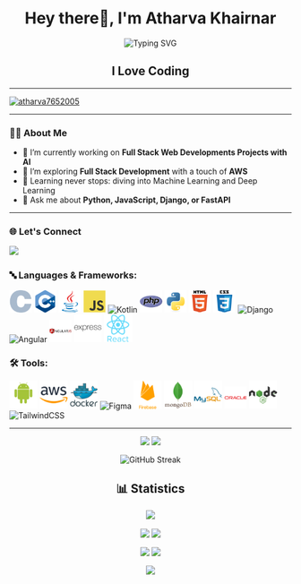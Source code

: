 
<h1 align="center">Hey there👋, I'm Atharva Khairnar</h1>
<p align="center">
  <img src="https://readme-typing-svg.herokuapp.com?font=Fira+Code&size=15&duration=4000&pause=1000&color=F7971E&center=true&vCenter=true&width=700&lines=🚀+Passionate+Developer+%7C+💡+Lifelong+Learner+%7C+🤖+Tech+Explorer" alt="Typing SVG" />
  <h2 align="center"> I Love Coding </h2>
</p>

---
<p align="left"> <a href="https://github.com/ryo-ma/github-profile-trophy"><img src="https://github-profile-trophy.vercel.app/?username=atharva7652005" alt="atharva7652005" /></a> </p>

---
### 👨‍💻 About Me

- 🔭 I’m currently working on **Full Stack Web Developments Projects with AI**
- 🌱 I’m exploring **Full Stack Development** with a touch of **AWS**
- 🧠 Learning never stops: diving into Machine Learning and Deep Learning
- 💬 Ask me about **Python, JavaScript, Django, or FastAPI**
<!--- 📫 Reach me at: [atharvakhairnar05@gmail.com](mailto:atharvakhairnar05@gmail.com)-->

---

### 🌐 Let's Connect
<a href="https://www.linkedin.com/in/atharva-khairnar-302a08333/" target="_blank">
    <img src="https://img.shields.io/badge/LinkedIn-%230077B5.svg?&style=flat&logo=linkedin&logoColor=white"/>
  </a>
 <!-- <a href="mailto:atharvakhairnar24@pccoepune.org">
    <img src="https://img.shields.io/badge/Gmail-D14836?style=flat&logo=gmail&logoColor=white"/>
  </a>-->
  
</p>
<h3 align="left">🔤 Languages & Frameworks:</h3>
<p align="left">
  <!-- Programming Languages -->
  <img src="https://raw.githubusercontent.com/devicons/devicon/master/icons/c/c-original.svg" alt="C" width="40" height="40"/>
  <img src="https://raw.githubusercontent.com/devicons/devicon/master/icons/cplusplus/cplusplus-original.svg" alt="C++" width="40" height="40"/>
  <img src="https://raw.githubusercontent.com/devicons/devicon/master/icons/java/java-original.svg" alt="Java" width="40" height="40"/>
  <img src="https://raw.githubusercontent.com/devicons/devicon/master/icons/javascript/javascript-original.svg" alt="JavaScript" width="40" height="40"/>
  <img src="https://www.vectorlogo.zone/logos/kotlinlang/kotlinlang-icon.svg" alt="Kotlin" width="40" height="40"/>
  <img src="https://raw.githubusercontent.com/devicons/devicon/master/icons/php/php-original.svg" alt="PHP" width="40" height="40"/>
  <img src="https://raw.githubusercontent.com/devicons/devicon/master/icons/python/python-original.svg" alt="Python" width="40" height="40"/>
  <img src="https://raw.githubusercontent.com/devicons/devicon/master/icons/html5/html5-original-wordmark.svg" alt="HTML5" width="40" height="40"/>
  <img src="https://raw.githubusercontent.com/devicons/devicon/master/icons/css3/css3-original-wordmark.svg" alt="CSS3" width="40" height="40"/>

  <!-- Frameworks -->
  <img src="https://cdn.worldvectorlogo.com/logos/django.svg" alt="Django" width="40" height="40"/>
  <img src="https://angular.io/assets/images/logos/angular/angular.svg" alt="Angular" width="40" height="40"/>
  <img src="https://raw.githubusercontent.com/devicons/devicon/master/icons/angularjs/angularjs-original-wordmark.svg" alt="AngularJS" width="40" height="40"/>
  <img src="https://raw.githubusercontent.com/devicons/devicon/master/icons/express/express-original-wordmark.svg" alt="ExpressJS" width="50" height="50"/>
  <img src="https://raw.githubusercontent.com/devicons/devicon/master/icons/react/react-original-wordmark.svg" alt="React" width="50" height="50"/>
</p>

<h3 align="left">🛠️ Tools:</h3>
<p align="left">
  <img src="https://raw.githubusercontent.com/devicons/devicon/master/icons/android/android-original-wordmark.svg" alt="Android" width="50" height="50"/>
  <img src="https://raw.githubusercontent.com/devicons/devicon/master/icons/amazonwebservices/amazonwebservices-original-wordmark.svg" alt="AWS" width="50" height="50"/>
  <img src="https://raw.githubusercontent.com/devicons/devicon/master/icons/docker/docker-original-wordmark.svg" alt="Docker" width="50" height="50"/>
  <img src="https://www.vectorlogo.zone/logos/figma/figma-icon.svg" alt="Figma" width="40" height="40"/>
  <img src="https://raw.githubusercontent.com/devicons/devicon/master/icons/firebase/firebase-plain-wordmark.svg" alt="Firebase" width="50" height="50"/>
  <img src="https://raw.githubusercontent.com/devicons/devicon/master/icons/mongodb/mongodb-original-wordmark.svg" alt="MongoDB" width="50" height="50"/>
  <img src="https://raw.githubusercontent.com/devicons/devicon/master/icons/mysql/mysql-original-wordmark.svg" alt="MySQL" width="50" height="50"/>
  <img src="https://raw.githubusercontent.com/devicons/devicon/master/icons/oracle/oracle-original.svg" alt="Oracle" width="40" height="40"/>
  <img src="https://raw.githubusercontent.com/devicons/devicon/master/icons/nodejs/nodejs-original-wordmark.svg" alt="NodeJS" width="50" height="50"/>
  <img src="https://www.vectorlogo.zone/logos/tailwindcss/tailwindcss-icon.svg" alt="TailwindCSS" width="40" height="40"/>
</p>

---
<!-- GitHub Stats Grid Style with Visually Matched Height -->
<p align="center">
  <img src="https://github-readme-stats.vercel.app/api?username=Atharva7652005&show_icons=true&theme=tokyonight&hide=prs,issues&card_width=400" width="400" />
  <img src="https://github-readme-stats.vercel.app/api/top-langs/?username=Atharva7652005&layout=compact&theme=tokyonight&card_width=400" width="400" />
</p>


<!-- GitHub Streak -->
<p align="center">
  <img src="https://streak-stats.demolab.com?user=Atharva7652005&theme=tokyonight" alt="GitHub Streak" />
</p>

<h2 align="center">📊 Statistics</h2>

<!-- Summary Cards -->
<p align="center">
  <img src="https://github-profile-summary-cards.vercel.app/api/cards/profile-details?username=Atharva7652005&theme=tokyonight" />
</p>

<!-- GitHub Stats (Stars, PRs, Issues) + Languages -->
<p align="center">
  <img src="https://github-profile-summary-cards.vercel.app/api/cards/stats?username=Atharva7652005&theme=tokyonight" />
  <img src="https://github-profile-summary-cards.vercel.app/api/cards/productive-time?username=Atharva7652005&theme=tokyonight&utcOffset=5.5" />
</p>

<!-- Top Languages Pie Chart -->
<p align="center">
  <img src="https://github-profile-summary-cards.vercel.app/api/cards/repos-per-language?username=Atharva7652005&theme=tokyonight" />
  <img src="https://github-profile-summary-cards.vercel.app/api/cards/most-commit-language?username=Atharva7652005&theme=tokyonight" />
</p>

<!-- Contribution Graph -->
<p align="center">
  <img src="https://github-readme-activity-graph.vercel.app/graph?username=Atharva7652005&theme=tokyo-night" />
</p>

